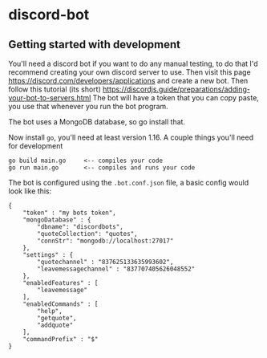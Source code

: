 # discord-bot

## Getting started with development
You'll need a discord bot if you want to do any manual testing, to do that I'd recommend creating your own discord server to use.
Then visit this page https://discord.com/developers/applications and create a new bot.
Then follow this tutorial (its short) https://discordjs.guide/preparations/adding-your-bot-to-servers.html
The bot will have a token that you can copy paste, you use that whenever you run the bot program.

The bot uses a MongoDB database, so go install that.

Now install `go`, you'll need at least version 1.16.
A couple things you'll need for development
```
go build main.go     <-- compiles your code
go run main.go       <-- compiles and runs your code
```

The bot is configured using the `.bot.conf.json` file, a basic config would look like this:
```
{
    "token" : "my bots token",
    "mongoDatabase" : {
        "dbname": "discordbots",
        "quoteCollection": "quotes",
        "connStr": "mongodb://localhost:27017"
    },
    "settings" : {
        "quotechannel" : "837625133635993602",
        "leavemessagechannel" : "837707405626048552"
    },
    "enabledFeatures" : [
        "leavemessage"
    ],
    "enabledCommands" : [
        "help",
        "getquote",
        "addquote"
    ],
    "commandPrefix" : "$"
}
```